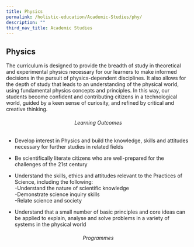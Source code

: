 ```yaml
---
title: Physics
permalink: /holistic-education/Academic-Studies/phy/
description: ""
third_nav_title: Academic Studies
---
```

## Physics

The curriculum is designed to provide the breadth of study in theoretical and experimental physics necessary for our learners to make informed decisions in the pursuit of physics-dependent disciplines. It also allows for the depth of study that leads to an understanding of the physical world, using fundamental physics concepts and principles. In this way, our students become confident and contributing citizens in a technological world, guided by a keen sense of curiosity, and refined by critical and creative thinking.

###### <center>Learning Outcomes</center>

*   Develop interest in Physics and build the knowledge, skills and attitudes necessary for further studies in related fields 
*   Be scientifically literate citizens who are well-prepared for the challenges of the 21st century 
*   Understand the skills, ethics and attitudes relevant to the Practices of Science, including the following: <br>-Understand the nature of scientific knowledge <br>-Demonstrate science inquiry skills <br>-Relate science and society 

*   Understand that a small number of basic principles and core ideas can be applied to explain, analyse and solve problems in a variety of systems in the physical world

###### <center>Programmes</center>
